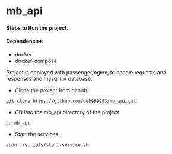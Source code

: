 # mb_api

#### Steps to Run the project.

#### Dependencies
 - docker
 - docker-compose


Project is deployed with passenger/nginx, to handle requests and responses and mysql for database.

- Clone the project from github
```
git clone https://github.com/deb999983/mb_api.git
```

- CD into the mb_api directory of the project
```
cd mb_api
```

- Start the services.
```
sudo ./scripts/start-service.sh
```


